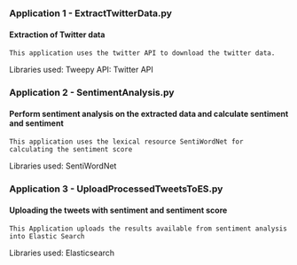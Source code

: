 ### Application 1 - ExtractTwitterData.py
#### Extraction of Twitter data
	This application uses the twitter API to download the twitter data.
Libraries used: Tweepy
API: Twitter API

### Application 2 - SentimentAnalysis.py
#### Perform sentiment analysis on the extracted data and calculate sentiment and sentiment 
	This application uses the lexical resource SentiWordNet for calculating the sentiment score
Libraries used: SentiWordNet

### Application 3 - UploadProcessedTweetsToES.py
#### Uploading the tweets with sentiment and sentiment score
	This Application uploads the results available from sentiment analysis into Elastic Search
Libraries used: Elasticsearch